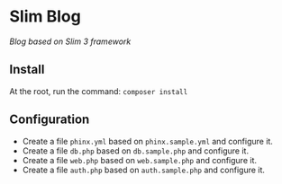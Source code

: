 # Slim Blog
_Blog based on Slim 3 framework_

## Install
At the root, run the command:
`composer install`

## Configuration
* Create a file `phinx.yml` based on `phinx.sample.yml` and configure it.
* Create a file `db.php` based on `db.sample.php` and configure it.
* Create a file `web.php` based on `web.sample.php` and configure it.
* Create a file `auth.php` based on `auth.sample.php` and configure it.
